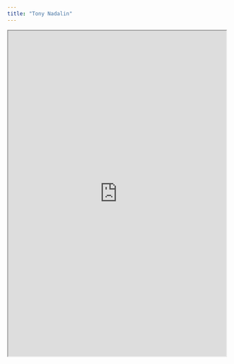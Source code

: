 ```yaml
---
title: "Tony Nadalin"
---
```




<iframe height="750" width="100%" src="https://ewelton.github.io/ktest/wiki.html#Tony%20Nadalin"></iframe>
